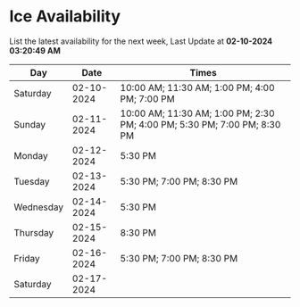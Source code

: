 # Ice Availability

List the latest availability for the next week, Last Update at **02-10-2024 03:20:49 AM**

| Day         | Date        | Times       |
| ----------- | ----------- | ----------- |
|Saturday|02-10-2024|10:00 AM; 11:30 AM; 1:00 PM; 4:00 PM; 7:00 PM|
|Sunday|02-11-2024|10:00 AM; 11:30 AM; 1:00 PM; 2:30 PM; 4:00 PM; 5:30 PM; 7:00 PM; 8:30 PM|
|Monday|02-12-2024|5:30 PM|
|Tuesday|02-13-2024|5:30 PM; 7:00 PM; 8:30 PM|
|Wednesday|02-14-2024|5:30 PM|
|Thursday|02-15-2024|8:30 PM|
|Friday|02-16-2024|5:30 PM; 7:00 PM; 8:30 PM|
|Saturday|02-17-2024||
